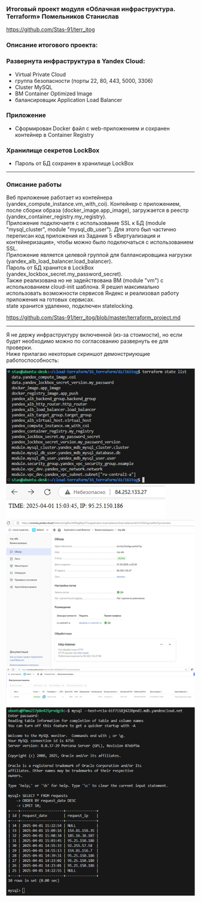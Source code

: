 ### Итоговый проект модуля «Облачная инфраструктура. Terraform» Помельников Станислав
https://github.com/Stas-91/terr_itog
### Описание итогового проекта:  

### Развернута инфраструктура в Yandex Cloud:
- Virtual Private Cloud
- группа безопасности (порты 22, 80, 443, 5000, 3306)
- Cluster MySQL
- ВМ Container Optimized Image
- балансировщик Application Load Balancer

### Приложение
- Сформирован Docker файл c web-приложением и сохранен контейнер в Container Registry

### Хранилище секретов LockBox
- Пароль от БД сохранен в хранилище LockBox

---

### Описание работы
Веб приложение работает из контейнера (yandex_compute_instance.vm_with_coi). Контейнер с приложением, после сборки образа (docker_image.app_image), загружается в реестр (yandex_container_registry.my_registry).  
Приложение подключаетя с использование SSL к БД (module "mysql_cluster", module "mysql_db_user"). Для этого был частично переписан код приложения из Задания 5 «Виртуализация и контейнеризация», чтобы можно было подключаться с использованием SSL.  
Приложение является целевой группой для баллансировщика нагрузки (yandex_alb_load_balancer.load_balancer).  
Пароль от БД хранится в LockBox (yandex_lockbox_secret.my_password_secret).  
Также реализована но не задействована ВМ (module "vm") с испольхованием cloud-init шаблона. Я решил максимально использовать возможности сервисов Яндекс и реализовал работу приложения на готовых сервисах.  
state хранится удаленно, подключен statelocking.  

https://github.com/Stas-91/terr_itog/blob/master/terraform_project.md

---

Я не держу инфраструктуру включенной (из-за стоимости), но если будет необходимо можно по согласованию развернуть ее для проверки.  
Ниже прилагаю некоторые скриншот демонстриующие работоспособность:  

![terr](img/16-7-1.jpg)
![terr](img/16-7-2.jpg)
![terr](img/16-7-5.jpg)
![terr](img/16-7-3.jpg)
![terr](img/16-7-4.jpg)




